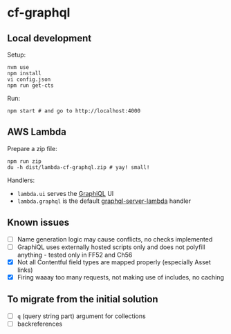 # cf-graphql

## Local development

Setup:

```
nvm use
npm install
vi config.json
npm run get-cts
```

Run:

```
npm start # and go to http://localhost:4000
```

## AWS Lambda

Prepare a zip file:

```
npm run zip
du -h dist/lambda-cf-graphql.zip # yay! small!
```

Handlers:
- `lambda.ui` serves the [GraphiQL](https://github.com/graphql/graphiql) UI
- `lambda.graphql` is the default [graphql-server-lambda](https://github.com/apollographql/graphql-server#aws-lambda) handler

## Known issues

- [ ] Name generation logic may cause conflicts, no checks implemented
- [ ] GraphiQL uses externally hosted scripts only and does not polyfill anything - tested only in FF52 and Ch56
- [x] Not all Contentful field types are mapped properly (especially Asset links)
- [x] Firing waaay too many requests, not making use of includes, no caching

## To migrate from the initial solution

- [ ] `q` (query string part) argument for collections
- [ ] backreferences

